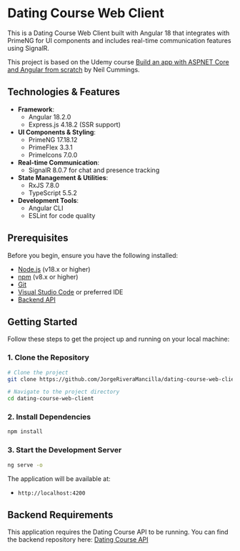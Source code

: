 # Dating Course Web Client

This is a Dating Course Web Client built with Angular 18 that integrates with PrimeNG for UI components and includes real-time communication features using SignalR.

This project is based on the Udemy course [Build an app with ASPNET Core and Angular from scratch](https://www.udemy.com/course/build-an-app-with-aspnet-core-and-angular-from-scratch) by Neil Cummings.

## Technologies & Features

- **Framework**: 
  - Angular 18.2.0
  - Express.js 4.18.2 (SSR support)
- **UI Components & Styling**:
  - PrimeNG 17.18.12
  - PrimeFlex 3.3.1
  - PrimeIcons 7.0.0
- **Real-time Communication**:
  - SignalR 8.0.7 for chat and presence tracking
- **State Management & Utilities**:
  - RxJS 7.8.0
  - TypeScript 5.5.2
- **Development Tools**:
  - Angular CLI
  - ESLint for code quality

## Prerequisites

Before you begin, ensure you have the following installed:
- [Node.js](https://nodejs.org/) (v18.x or higher)
- [npm](https://www.npmjs.com/) (v8.x or higher)
- [Git](https://git-scm.com/downloads)
- [Visual Studio Code](https://code.visualstudio.com/) or preferred IDE
- [Backend API](https://github.com/JorgeRiveraMancilla/dating-course-api)

## Getting Started

Follow these steps to get the project up and running on your local machine:

### 1. Clone the Repository

```bash
# Clone the project
git clone https://github.com/JorgeRiveraMancilla/dating-course-web-client.git

# Navigate to the project directory
cd dating-course-web-client
```

### 2. Install Dependencies

```bash
npm install
```

### 3. Start the Development Server

```bash
ng serve -o
```

The application will be available at:
- `http://localhost:4200`

## Backend Requirements

This application requires the Dating Course API to be running. You can find the backend repository here:
[Dating Course API](https://github.com/JorgeRiveraMancilla/dating-course-api)